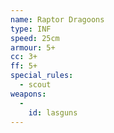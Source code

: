 ```yaml
---
name: Raptor Dragoons
type: INF
speed: 25cm
armour: 5+
cc: 3+
ff: 5+
special_rules:
  - scout
weapons:
  -
    id: lasguns
---
```

